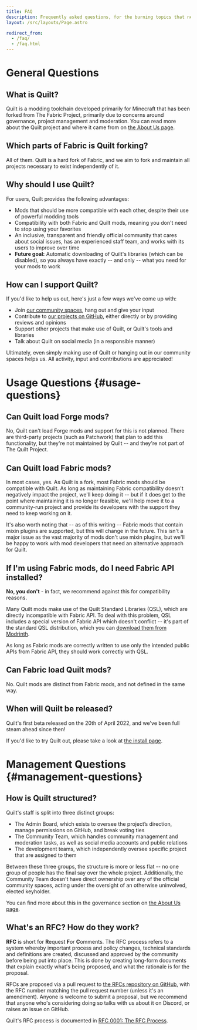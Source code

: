 ```yaml
---
title: FAQ
description: Frequently asked questions, for the burning topics that need addressing regularly.
layout: /src/layouts/Page.astro

redirect_from:
  - /faq/
  - /faq.html
---
```


# General Questions

<Message>

## What is Quilt?

Quilt is a modding toolchain developed primarily for Minecraft that has been forked from The Fabric Project, primarily
due to concerns around governance, project management and moderation. You can read more about the Quilt project and
where it came from on [the About Us page](/en/about/).

</Message>
<Message>

## Which parts of Fabric is Quilt forking?

All of them. Quilt is a hard fork of Fabric, and we aim to fork and maintain all projects necessary to exist
independently of it.

</Message>
<Message>

## Why should I use Quilt?

For users, Quilt provides the following advantages:

- Mods that should be more compatible with each other, despite their use of powerful modding tools
- Compatibility with both Fabric and Quilt mods, meaning you don't need to stop using your favorites
- An inclusive, transparent and friendly official community that cares about social issues, has an experienced staff
  team, and works with its users to improve over time
- **Future goal:** Automatic downloading of Quilt's libraries (which can be disabled), so you always have exactly --
  and only -- what you need for your mods to work

</Message>
<Message>

## How can I support Quilt?

If you'd like to help us out, here's just a few ways we've come up with:

- Join [our community spaces](/en/community/), hang out and give your input
- Contribute to [our projects on GitHub](https://github.com/quiltmc/), either directly or by providing reviews and
  opinions
- Support other projects that make use of Quilt, or Quilt's tools and libraries
- Talk about Quilt on social media (in a responsible manner)

[//]: # "* Help with ongoing costs by [supporting us financially on OpenCollective](https://opencollective.com/quiltmc)"

Ultimately, even simply making use of Quilt or hanging out in our community spaces helps us. All activity, input and
contributions are appreciated!

</Message>

# Usage Questions {#usage-questions}

<Message>

## Can Quilt load Forge mods?

No, Quilt can't load Forge mods and support for this is not planned. There are third-party projects (such as Patchwork)
that plan to add this functionality, but they're not maintained by Quilt -- and they're not part of The Quilt Project.

</Message>
<Message>

## Can Quilt load Fabric mods?

In most cases, yes. As Quilt is a fork, most Fabric mods should be compatible with Quilt. As long as maintaining Fabric
compatibility doesn't negatively impact the project, we'll keep doing it -- but if it does get to the point where
maintaining it is no longer feasible, we'll help move it to a community-run project and provide its developers with
the support they need to keep working on it.

It's also worth noting that -- as of this writing -- Fabric mods that contain mixin plugins are supported, but this
will change in the future. This isn't a major issue as the vast majority of mods don't use mixin plugins, but we'll be
happy to work with mod developers that need an alternative approach for Quilt.

</Message>
<Message>

## If I'm using Fabric mods, do I need Fabric API installed?

**No, you don't** - in fact, we recommend against this for compatibility reasons.

Many Quilt mods make use of the Quilt Standard Libraries (QSL), which are directly incompatible with Fabric API. To
deal with this problem, QSL includes a special version of Fabric API which doesn't conflict -- it's part of the standard
QSL distribution, which you can [download them from Modrinth](https://modrinth.com/mod/qsl/).

As long as Fabric mods are correctly written to use only the intended public APIs from Fabric API, they should work
correctly with QSL.

</Message>
<Message>

## Can Fabric load Quilt mods?

No. Quilt mods are distinct from Fabric mods, and not defined in the same way.

</Message>
<Message>

## When will Quilt be released?

Quilt's first beta released on the 20th of April 2022, and we've been full steam ahead since then!

If you'd like to try Quilt out, please take a look at [the install page](/en/install/).
[<i class="fas fa-cannabis has-text-dark is-pulled-right"></i>](https://www.youtube.com/watch?v=DJfg39WkMvE)

</Message>

# Management Questions {#management-questions}

<Message>

## How is Quilt structured?

Quilt's staff is split into three distinct groups:

- The Admin Board, which exists to oversee the project’s direction, manage permissions on GitHub, and break voting ties
- The Community Team, which handles community management and moderation tasks, as well as social media accounts and public relations
- The development teams, which independently oversee specific project that are assigned to them

Between these three groups, the structure is more or less flat -- no one group of people has the final say over the
whole project. Additionally, the Community Team doesn't have direct ownership over any of the official community
spaces, acting under the oversight of an otherwise uninvolved, elected keyholder.

You can find more about this in the governance section on [the About Us page](/en/about/#governance).

</Message>
<Message>

## What's an RFC? How do they work?

**RFC** is short for **R**equest **F**or **C**omments. The RFC process refers to a system whereby important process and
policy changes, technical standards and definitions are created, discussed and approved by the community before being
put into place. This is done by creating long-form documents that explain exactly what's being proposed, and what the
rationale is for the proposal.

RFCs are proposed via a pull request to [the RFCs repository on GitHub](https://github.com/QuiltMC/rfcs/), with the RFC
number matching the pull request number (unless it's an amendment). Anyone is welcome to submit a proposal, but we
recommend that anyone who's considering doing so talks with us about it on Discord, or raises an issue on GitHub.

Quilt's RFC process is documented in
[RFC 0001: The RFC Process](https://github.com/QuiltMC/rfcs/blob/master/structure/0001-rfc-process.md).

</Message>
